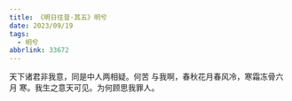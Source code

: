 ```yaml
---
title: 《明日往昔·其五》明兮
date: 2023/09/19
tags:
  - 明兮
abbrlink: 33672
---
```

天下诸君非我意，同是中人两相疑。何苦
与我啊，春秋花月春风冷，寒霜冻骨六月
寒。我生之意天可见。为何顾思我罪人。
